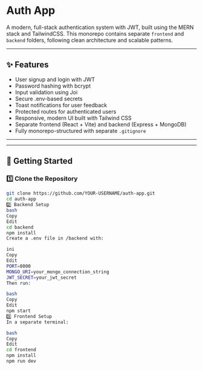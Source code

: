 # Auth App

A modern, full-stack authentication system with JWT, built using the MERN stack and TailwindCSS. This monorepo contains separate `frontend` and `backend` folders, following clean architecture and scalable patterns.

---

## ✨ Features

- User signup and login with JWT
- Password hashing with bcrypt
- Input validation using Joi
- Secure .env-based secrets
- Toast notifications for user feedback
- Protected routes for authenticated users
- Responsive, modern UI built with Tailwind CSS
- Separate frontend (React + Vite) and backend (Express + MongoDB)
- Fully monorepo-structured with separate `.gitignore`

---

---

## 🚀 Getting Started

### 1️⃣ Clone the Repository

```bash
git clone https://github.com/YOUR-USERNAME/auth-app.git
cd auth-app
2️⃣ Backend Setup
bash
Copy
Edit
cd backend
npm install
Create a .env file in /backend with:

ini
Copy
Edit
PORT=8000
MONGO_URI=your_mongo_connection_string
JWT_SECRET=your_jwt_secret
Then run:

bash
Copy
Edit
npm start
3️⃣ Frontend Setup
In a separate terminal:

bash
Copy
Edit
cd frontend
npm install
npm run dev

